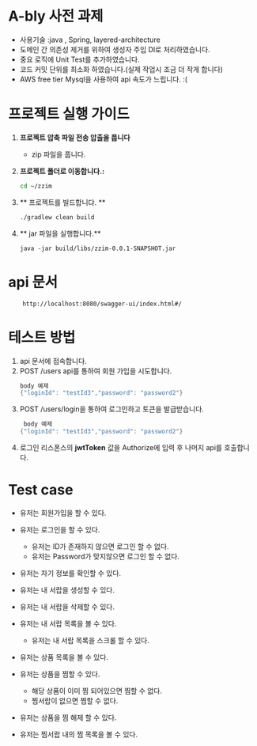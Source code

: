 
# A-bly 사전 과제
- 사용기술 :java , Spring, layered-architecture
- 도메인 간 의존성 제거를 위하여 생성자 주입 DI로 처리하였습니다. 
- 중요 로직에 Unit Test를 추가하였습니다. 
- 코드 커밋 단위를 최소화 하였습니다.(실제 작업시 조금 더 작게 합니다)
- AWS free tier Mysql을 사용하여 api 속도가 느립니다. :(

# 프로젝트 실행 가이드

1. **프로젝트 압축 파일 전송 압출을 풉니다**
   - zip 파일을 풉니다.

2. **프로젝트 폴더로 이동합니다.:**
   ```bash
   cd ~/zzim
    ```

3. ** 프로젝트를 빌드합니댜. **
    ```bash
   ./gradlew clean build
   ``` 
4. ** jar 파일을 실행합니다.**
    ```
    java -jar build/libs/zzim-0.0.1-SNAPSHOT.jar 
    ```


# api 문서
```agsl
    http://localhost:8080/swagger-ui/index.html#/ 
```
# 테스트 방법
1. api 문서에 접속합니다.
2. POST /users api를 통하여 회원 가입을 시도합니다.
    ```java 
   body 예제
   {"loginId": "testId3","password": "password2"}
   ```
3. POST /users/login을 통하여 로그인하고 토큰을 발급받습니다. 
   ```java 
    body 예제
   {"loginId": "testId3","password": "password2"}
   ```
4. 로그인 리스폰스의 **jwtToken** 값을 Authorize에 입력 후 나머지 api를 호출합니다. 


# Test case
- 유저는 회원가입을 할 수 있다. 
- 유저는 로그인을 할 수 있다.
  - 유저는 ID가 존재하지 않으면 로그인 할 수 없다.
  - 유저는 Password가 맞지않으면 로그인 할 수 없다. 
- 유저는 자기 정보를 확인할 수 있다.

- 유저는 내 서랍을 생성할 수 있다.
- 유저는 내 서랍을 삭제할 수 있다.
- 유저는 내 서랍 목록을 볼 수 있다. 
  - 유저는 내 서랍 목록을 스크롤 할 수 있다.

- 유저는 상품 목록을 볼 수 있다. 
- 유저는 상품을 찜할 수 있다.
  - 해당 상품이 이미 찜 되어있으면 찜할 수 없다. 
  - 찜서랍이 없으면 찜할 수 없다. 
- 유저는 상품을 찜 해제 할 수 있다. 
- 유저는 찜서랍 내의 찜 목록을 볼 수 있다. 
